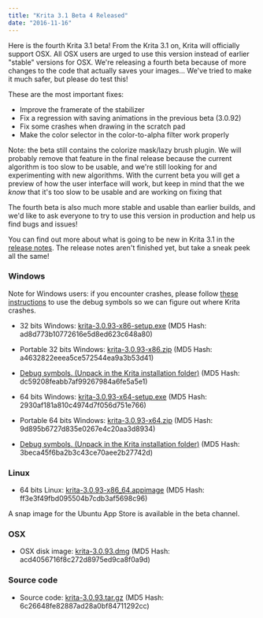 ```yaml
---
title: "Krita 3.1 Beta 4 Released"
date: "2016-11-16"
---
```


Here is the fourth Krita 3.1 beta! From the Krita 3.1 on, Krita will officially support OSX. All OSX users are urged to use this version instead of earlier "stable" versions for OSX. We're releasing a fourth beta because of more changes to the code that actually saves your images... We've tried to make it much safer, but please do test this!

These are the most important fixes:

- Improve the framerate of the stabilizer
- Fix a regression with saving animations in the previous beta (3.0.92)
- Fix some crashes when drawing in the scratch pad
- Make the color selector in the color-to-alpha filter work properly

Note: the beta still contains the colorize mask/lazy brush plugin. We will probably remove that feature in the final release because the current algorithm is too slow to be usable, and we're still looking for and experimenting with new algorithms. With the current beta you will get a preview of how the user interface will work, but keep in mind that the we _know_ that it's too slow to be usable and are working on fixing that

The fourth beta is also much more stable and usable than earlier builds, and we'd like to ask everyone to try to use this version in production and help us find bugs and issues!

You can find out more about what is going to be new in Krita 3.1 in the [release notes](/release-notes-for-krita-3-1). The release notes aren't finished yet, but take a sneak peek all the same!

### Windows

Note for Windows users: if you encounter crashes, please follow [these instructions](https://docs.krita.org/Dr._Mingw_debugger) to use the debug symbols so we can figure out where Krita crashes.

- 32 bits Windows: [krita-3.0.93-x86-setup.exe](http://download.kde.org/unstable/krita/3.0.93/krita-3.0.93-x86-setup.exe) (MD5 Hash: ad8d773b10772616e5d8ed623c648a80)
- Portable 32 bits Windows: [krita-3.0.93-x86.zip](http://download.kde.org/unstable/krita/3.0.93/krita-3.0.93-x86.zip) (MD5 Hash: a4632822eeea5ce572544ea9a3b53d41)
- [Debug symbols. (Unpack in the Krita installation folder)](http://download.kde.org/unstable/krita/3.0.93/krita-3.0.93-x86-dbg.zip) (MD5 Hash: dc59208feabb7af99267984a6fe5a5e1)

- 64 bits Windows: [krita-3.0.93-x64-setup.exe](http://download.kde.org/unstable/krita/3.0.93/krita-3.0.93-x64-setup.exe) (MD5 Hash: 2930af181a810c4974d7f056d751e766)
- Portable 64 bits Windows: [krita-3.0.93-x64.zip](http://download.kde.org/unstable/krita/3.0.93/krita-3.0.93-x64.zip) (MD5 Hash: 9d895b6727d835e0267e4c20aa3d8934)
- [Debug symbols. (Unpack in the Krita installation folder)](http://download.kde.org/unstable/krita/3.0.93/krita-3.0.93-x64-dbg.zip) (MD5 Hash: 3beca45f6ba2b3c43ce70aee2b27742d)

### Linux

- 64 bits Linux: [krita-3.0.93-x86_64.appimage](http://download.kde.org/unstable/krita/3.0.93/krita-3.0.93-x86_64.appimage) (MD5 Hash: ff3e3f49fbd095504b7cdb3af5698c96)

A snap image for the Ubuntu App Store is available in the beta channel.

### OSX

- OSX disk image: [krita-3.0.93.dmg](http://download.kde.org/unstable/krita/3.0.93/krita-3.0.93.dmg) (MD5 Hash: acd4056716f8c272d8975ed9ca8f0a9d)

### Source code

- Source code: [krita-3.0.93.tar.gz](http://download.kde.org/unstable/krita/3.0.93/krita-3.0.93.tar.gz) (MD5 Hash: 6c26648fe82887ad28a0bf84711292cc)
